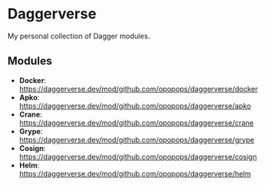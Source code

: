 # Daggerverse

My personal collection of Dagger modules.

## Modules

- **Docker**: https://daggerverse.dev/mod/github.com/opopops/daggerverse/docker
- **Apko**: https://daggerverse.dev/mod/github.com/opopops/daggerverse/apko
- **Crane**: https://daggerverse.dev/mod/github.com/opopops/daggerverse/crane
- **Grype**: https://daggerverse.dev/mod/github.com/opopops/daggerverse/grype
- **Cosign**: https://daggerverse.dev/mod/github.com/opopops/daggerverse/cosign
- **Helm**: https://daggerverse.dev/mod/github.com/opopops/daggerverse/helm
